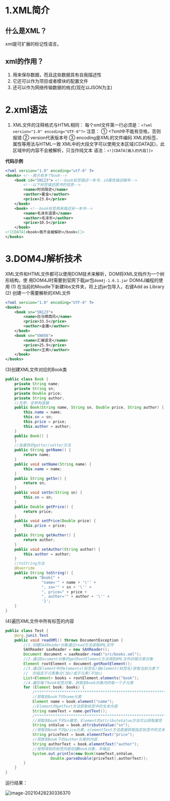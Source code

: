 # 1.XML简介

## 什么是XML？

xml是可扩展的标记性语言。

## xml的作用？

1. 用来保存数据，而且这些数据具有自我描述性
2. 它还可以作为项目或者模块的配置文件
3. 还可以作为网络传输数据的格式(现在以JSON为主)



# 2.xml语法

1. XML文件的注释格式与HTML相同：<!--注释内容-->
   每个xml文件第一行必须是：`<?xml version="1.0" encoding="UTF-8"?>`
   注意：
   ① <?xml中不能有空格，否则报错
   ② version代表版本号
   ③ encoding是XML的文件编码
   XML的标签、属性等用法与HTML一致
   XML中的大段文字可以使用文本区域(CDATA区)，此区域中的内容不会被解析，只当作纯文本
   语法：`<![CDATA[输入的内容]]>`

**代码示例**

```xml
<?xml version="1.0" encoding="utf-8" ?>
<books> <!--表示有多个book-->
    <book id="SN123"> <!--book标签描述一本书，id属性描述编号-->
        <!--以下标签描述图书的信息-->
        <name>时间简史</name>		
        <author>霍金</author>
        <price>23.6</price>
    </book>
    <book> <!--book标签用来描述另一本书-->
        <name>毛泽东语录</name>
        <author>毛泽东</author>
        <price>10.5</price>
    </book>
<![CDATA[<book>我不会被解析</book>]]>
</books>
```

# 3.DOM4J解析技术

XML文件和HTML文件都可以使用DOM技术来解析，DOM将XML文档作为一个树形结构，使 用DOM4J时需要到官网下载jar包`dom4j-1.6.1.jar`
DOM4J编程的使用
(1) 在当前的Moudle下新建libs文件夹，将上述jar包导入，右键Add as Library
(2) 创建一个需要解析的XML文件

```xml
<?xml version="1.0" encoding="UTF-8" ?>
<books>
    <book sn="SN123">
        <name>白马啸西风</name>
        <price>33.5</price>
        <author>金庸</author>
    </book>
    <book sn="SN456">
        <name>汇编语言</name>
        <price>25.9</price>
        <author>王爽</author>
    </book>
</books>
```

(3)创建XML文件对应的Book类

```java
public class Book {
    private String name;
    private String sn;
    private Double price;
    private String author;
    //无参、全参构造器
    public Book(String name, String sn, Double price, String author) {
        this.name = name;
        this.sn = sn;
        this.price = price;
        this.author = author;
    }
    public Book() {
    }
    //各属性的getter/setter方法
    public String getName() {
        return name;
    }
    public void setName(String name) {
        this.name = name;
    }
    public String getSn() {
        return sn;
    }
    public void setSn(String sn) {
        this.sn = sn;
    }
    public Double getPrice() {
        return price;
    }
    public void setPrice(Double price) {
        this.price = price;
    }
    public String getAuthor() {
        return author;
    }
    public void setAuthor(String author) {
        this.author = author;
    }
    //toString方法
    @Override
    public String toString() {
        return "Book{" +
                "name='" + name + '\'' +
                ", sn='" + sn + '\'' +
                ", price=" + price +
                ", author='" + author + '\'' +
                '}';
    }
}
```

(4)遍历XML文件中所有标签的内容

```java
public class Test {
    @org.junit.Test
    public void readXMl() throws DocumentException {
        //1.创建SAXReader对象通过read方法读取XML文件
        SAXReader saxReader = new SAXReader();
        Document document = saxReader.read("src/books.xml");
        //2.通过Document对象的getRootElement方法得到XML文件的根元素对象
        Element rootElement = document.getRootElement();
        //3.通过Element中的elements(标签名)或element(标签名)获取当前元素下
        //  的指定子元素集合(加s)或子元素(不加s)
        List<Element> books = rootElement.elements("book");
        //4.遍历每个book标签对象，获取到book对象内的每一个子元素
        for (Element book: books) {
            /***********************************************************/
            //获取到book下的name元素
            Element name = book.element("name");
            //Element的getText方法获取标签中的文本内容
            String nameText = name.getText();
            /***********************************************************/
            //获取到book下的sn属性，Element的attributeValue方法可以获取属性
            String snValue = book.attributeValue("sn");
            //获取到book下的price元素，elementText方法直接获取指定标签中的文本内容
            String priceText = book.elementText("price");
            //获取到book下的author元素的内容
            String authorText = book.elementText("author");
            //使用得到的标签内容创建Book对象，并输出
            System.out.println(new Book(nameText,snValue,
                    Double.parseDouble(priceText),authorText));
        }
    }
}
```

运行结果：

![image-20210428230336370](C:\Users\Administrator\AppData\Roaming\Typora\typora-user-images\image-20210428230336370.png)

